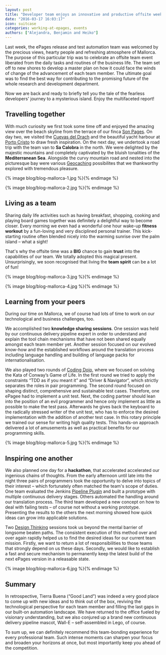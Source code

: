 ```yaml
---
layout: post
title: "Developer team enjoys an innovative and productive offsite week on Mallorca"
date: "2016-03-17 16:03:17"
icon: suitcase
categories: working-at-epages, events
authors: ["Alejandra, Benjamin and Heiko"]
---
```


Last week, the ePages release and test automation team was welcomed by the precious views, hearty people and refreshing atmosphere of Mallorca. The purpose of this particular trip was to celebrate an offsite team event liberated from the daily tasks and routines of the business life. The team set off to new shores to develop a master plan on how it could face the winds of change of the advancement of each team member. The ultimate goal was to find the best way for contributing to the promising future of the whole research and development department.

Now we are back and ready to briefly tell you the tale of the fearless developers' journey to a mysterious island. Enjoy the multifaceted report!

## Travelling together

With much curiosity we first took some time off and enjoyed the amazing view over the beach skyline from the terrace of our finca [Son Pages](http://sonpages.com). On day two, we visited the [Cuevas del Drach](http://www.cuevasdeldrach.com) and the beautiful yacht harbour at [Porto Cristo](http://www.portocristo.org/) to draw fresh inspiration. On the next day, we undertook a road trip with the team van to **Sa Calobra** in the north. We were delighted by the majestic mountains and completely captivated by the bluish tonalities of the **Mediterranean Sea**. Alongside the curvy mountain road and nested into the picturesque bay were various [Geocaching](https://www.geocaching.com) possibilites that we thankworthy explored with tremendous pleasure.

{% image blog/blog-mallorca-1.jpg %}{% endimage %}

{% image blog/blog-mallorca-2.jpg %}{% endimage %}

## Living as a team

Sharing daily life activities such as having breakfast, shopping, cooking and playing board games together was definitely a delightful way to become closer. Every morning we even had a wonderful one hour wake-up **fitness workout** by a fun-loving and very disciplined personal trainer. This kick-starting routine often blended nicely into the warming sunrise over the palm island – what a sight!

That's why the offsite time was a **BIG** chance to gain **trust** into the capabilities of our team. We totally adopted this magical present. Unsurprisingly, we soon recognised that living the **team spirit** can be a lot of fun!

{% image blog/blog-mallorca-3.jpg %}{% endimage %}

{% image blog/blog-mallorca-4.jpg %}{% endimage %}

## Learning from your peers

During our time on Mallorca, we of course had lots of time to work on our technological and business challenges, too. 

We accomplished two **knowledge sharing sessions**. One session was held by our continuous delivery pipeline expert in order to understand and explain the tool chain mechanisms that have not been shared equally amongst each team member yet. Another session focused on our evolved know-how and the established workflows around the translation process including language handling and building of language packs for internationalisation.

We also played two rounds of [Coding Dojo](http://codingdojo.org), where we focused on solving the Kata of Conway’s Game of Life. In the first round we tried to apply the constraints “TDD as if you meant it” and “Driver & Navigator“, which strictly separates the roles in pair programming. The second round focused on shaping distinct, comprehensive and sustainable test cases. Therefore, one ePagee had to implement a unit test. Next, the coding partner should lean into the position of an evil programmer and hence only implement as little as possible to make the test pass. Afterwards he gives back the keyboard to the radically stressed writer of the unit test, who has to enforce the desired implementation with the addition of another test case. In this rotary principle we trained our sense for writing high quality tests. This hands-on approach delivered a lot of amusements as well as practical benefits for our programming skills.

{% image blog/blog-mallorca-5.jpg %}{% endimage %}

## Inspiring one another

We also planned one day for a **hackathon**, that accelerated accelerated our ingenious chains of thoughts. From the early afternoon until late into the night three pairs of programmers took the opportunity to delve into topics of their interest – which fortunately often matched the team's scope of duties. One team evaluated the Jenkins [Pipeline Plugin](https://wiki.jenkins-ci.org/display/JENKINS/Pipeline+Plugin) and built a prototype with multiple continuous delivery stages. Others automated the handling around our translation process. The third team developed a new concept on how to deal with failing tests – of course not without a working prototype. Presenting the results to the others the next morning showed how quick ideas can grow into applicable solutions.

Two [Design Thinking](http://hpi.de/school-of-design-thinking.html) sessions took us beyond the mental barrier of longsome beaten paths. The consistent execution of this method over and over again rapidly helped us to find the desired ideas for our current team mission. Firstly, we want to return a lot of responsibilities to those teams that strongly depend on us these days. Secondly, we would like to establish a fast and secure mechanism to permanently keep the latest build of the next ePages version in a releasable state.

{% image blog/blog-mallorca-6.jpg %}{% endimage %}

## Summary

In retrospective, Tierra Buena (“Good Land”) was indeed a very good place to come up with new ideas and to think out of the box, reviving the technological perspective for each team member and filling the last gaps in our built-on automation landscape. We have returned to the office fueled by visionary understanding, but we also conjured up a brand new continuous delivery pipeline mascot, Wall-E – self-assembled in Lego, of course.

To sum up, we can definitely recommend this team-bonding experience for every professional team. Such intense moments can sharpen your focus and broaden your horizons at once, but most importantly keep you ahead of the competition.
